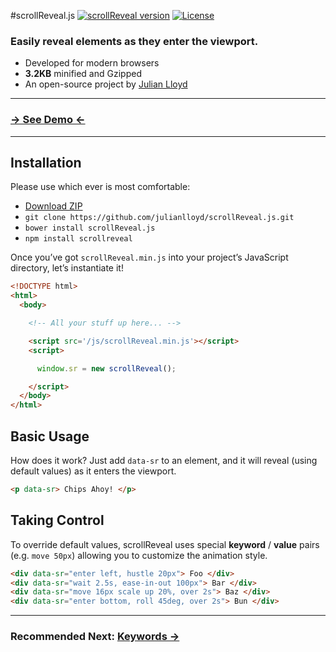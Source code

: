 #scrollReveal.js
[![scrollReveal version](http://img.shields.io/badge/scrollReveal.js-v2.3.1-brightgreen.svg)](http://scrollrevealjs.org) [![License](http://img.shields.io/badge/License-MIT-blue.svg)](http://opensource.org/licenses/MIT)

### Easily reveal elements as they enter the viewport.

 - Developed for modern browsers
 - **3.2KB** minified and Gzipped
 - An open-source project by [Julian Lloyd](https://twitter.com/julianlloyd)

***

### [→ See Demo ←](http://scrollrevealjs.org/)

***

Installation
------------

Please use which ever is most comfortable:

- [Download ZIP](https://github.com/julianlloyd/scrollReveal.js/archive/master.zip)
- `git clone https://github.com/julianlloyd/scrollReveal.js.git`
- `bower install scrollReveal.js`
- `npm install scrollreveal`

Once you’ve got `scrollReveal.min.js` into your project’s JavaScript directory, let’s instantiate it!

```html
<!DOCTYPE html>
<html>
  <body>

    <!-- All your stuff up here... -->

    <script src='/js/scrollReveal.min.js'></script>
    <script>

      window.sr = new scrollReveal();

    </script>
  </body>
</html>
```

Basic Usage
-----------

How does it work? Just add `data-sr` to an element, and it will reveal (using default values) as it enters the viewport.
```html
<p data-sr> Chips Ahoy! </p>
```

Taking Control
--------------

To override default values, scrollReveal uses special **keyword** / **value** pairs (e.g. `move 50px`) allowing you to customize the animation style.
```html
<div data-sr="enter left, hustle 20px"> Foo </div>
<div data-sr="wait 2.5s, ease-in-out 100px"> Bar </div>
<div data-sr="move 16px scale up 20%, over 2s"> Baz </div>
<div data-sr="enter bottom, roll 45deg, over 2s"> Bun </div>
```

***

### Recommended Next: [Keywords →](https://github.com/julianlloyd/scrollReveal.js/wiki/Keywords)
